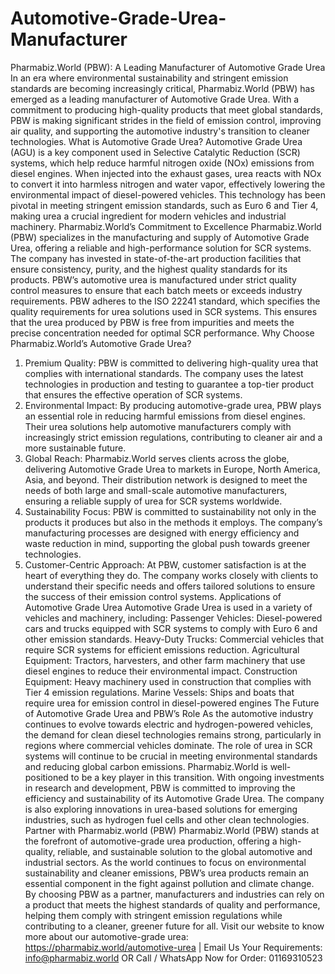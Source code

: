 # Automotive-Grade-Urea-Manufacturer
Pharmabiz.World (PBW): A Leading Manufacturer of Automotive Grade Urea
In an era where environmental sustainability and stringent emission standards are becoming increasingly critical, Pharmabiz.World (PBW) has emerged as a leading manufacturer of Automotive Grade Urea. With a commitment to producing high-quality products that meet global standards, PBW is making significant strides in the field of emission control, improving air quality, and supporting the automotive industry's transition to cleaner technologies.
 What is Automotive Grade Urea?
Automotive Grade Urea (AGU) is a key component used in Selective Catalytic Reduction (SCR) systems, which help reduce harmful nitrogen oxide (NOx) emissions from diesel engines. When injected into the exhaust gases, urea reacts with NOx to convert it into harmless nitrogen and water vapor, effectively lowering the environmental impact of diesel-powered vehicles. This technology has been pivotal in meeting stringent emission standards, such as Euro 6 and Tier 4, making urea a crucial ingredient for modern vehicles and industrial machinery.
 Pharmabiz.World’s Commitment to Excellence
Pharmabiz.World (PBW) specializes in the manufacturing and supply of Automotive Grade Urea, offering a reliable and high-performance solution for SCR systems. The company has invested in state-of-the-art production facilities that ensure consistency, purity, and the highest quality standards for its products. PBW’s automotive urea is manufactured under strict quality control measures to ensure that each batch meets or exceeds industry requirements.
PBW adheres to the ISO 22241 standard, which specifies the quality requirements for urea solutions used in SCR systems. This ensures that the urea produced by PBW is free from impurities and meets the precise concentration needed for optimal SCR performance.
 Why Choose Pharmabiz.World’s Automotive Grade Urea?
1. Premium Quality: PBW is committed to delivering high-quality urea that complies with international standards. The company uses the latest technologies in production and testing to guarantee a top-tier product that ensures the effective operation of SCR systems.
2. Environmental Impact: By producing automotive-grade urea, PBW plays an essential role in reducing harmful emissions from diesel engines. Their urea solutions help automotive manufacturers comply with increasingly strict emission regulations, contributing to cleaner air and a more sustainable future.
3. Global Reach: Pharmabiz.World serves clients across the globe, delivering Automotive Grade Urea to markets in Europe, North America, Asia, and beyond. Their distribution network is designed to meet the needs of both large and small-scale automotive manufacturers, ensuring a reliable supply of urea for SCR systems worldwide.
4. Sustainability Focus: PBW is committed to sustainability not only in the products it produces but also in the methods it employs. The company’s manufacturing processes are designed with energy efficiency and waste reduction in mind, supporting the global push towards greener technologies.
5. Customer-Centric Approach: At PBW, customer satisfaction is at the heart of everything they do. The company works closely with clients to understand their specific needs and offers tailored solutions to ensure the success of their emission control systems.
 Applications of Automotive Grade Urea
Automotive Grade Urea is used in a variety of vehicles and machinery, including:
Passenger Vehicles: Diesel-powered cars and trucks equipped with SCR systems to comply with Euro 6 and other emission standards.
Heavy-Duty Trucks: Commercial vehicles that require SCR systems for efficient emissions reduction.
Agricultural Equipment: Tractors, harvesters, and other farm machinery that use diesel engines to reduce their environmental impact.
Construction Equipment: Heavy machinery used in construction that complies with Tier 4 emission regulations.
Marine Vessels: Ships and boats that require urea for emission control in diesel-powered engines 
The Future of Automotive Grade Urea and PBW’s Role
As the automotive industry continues to evolve towards electric and hydrogen-powered vehicles, the demand for clean diesel technologies remains strong, particularly in regions where commercial vehicles dominate. The role of urea in SCR systems will continue to be crucial in meeting environmental standards and reducing global carbon emissions.
Pharmabiz.World is well-positioned to be a key player in this transition. With ongoing investments in research and development, PBW is committed to improving the efficiency and sustainability of its Automotive Grade Urea. The company is also exploring innovations in urea-based solutions for emerging industries, such as hydrogen fuel cells and other clean technologies.
Partner with Pharmabiz.world (PBW)
Pharmabiz.World (PBW) stands at the forefront of automotive-grade urea production, offering a high-quality, reliable, and sustainable solution to the global automotive and industrial sectors. As the world continues to focus on environmental sustainability and cleaner emissions, PBW’s urea products remain an essential component in the fight against pollution and climate change.
By choosing PBW as a partner, manufacturers and industries can rely on a product that meets the highest standards of quality and performance, helping them comply with stringent emission regulations while contributing to a cleaner, greener future for all.
Visit our website to know more about our automotive-grade urea: https://pharmabiz.world/automotive-urea  | Email Us Your Requirements: info@pharmabiz.world OR Call / WhatsApp Now for Order: 01169310523
